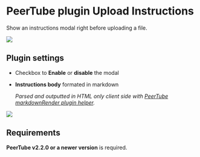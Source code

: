 # PeerTube plugin Upload Instructions

Show an instructions modal right before uploading a file.

![](https://raw.githubusercontent.com/kimsible/peertube-plugin-upload-instructions/main/screenshots/demo.gif)

## Plugin settings

- Checkbox to **Enable** or **disable** the modal

- **Instructions body** formated in markdown

  _Parsed and outputted in HTML only client side with [PeerTube markdownRender plugin helper](https://github.com/Chocobozzz/PeerTube/blob/master/support/doc/plugins/guide.md#markdown-renderer)._

![](https://raw.githubusercontent.com/kimsible/peertube-plugin-upload-instructions/main/screenshots/sample-settings.png)

## Requirements

**PeerTube v2.2.0 or a newer version** is required.
